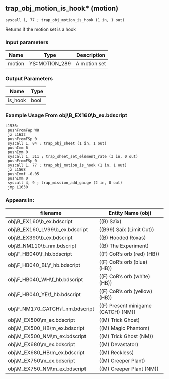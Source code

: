 ## trap_obj_motion_is_hook* (motion)

`syscall 1, 77 ; trap_obj_motion_is_hook (1 in, 1 out)`

Returns if the motion set is a hook

### Input parameters
| Name | Type | Description
|------|------|------------
| motion   | YS::MOTION_289   | A motion set


### Output Parameters
| Name | Type
|------|-----
| is_hook   | bool   
### Example Usage From obj\B_EX160\b_ex.bdscript
```plaintext
L1536:
 pushFromFWp W8
 jz L1632
 pushFromFSp 0
 syscall 1, 84 ; trap_obj_sheet (1 in, 1 out)
 pushImm 6
 pushImm 0
 syscall 1, 311 ; trap_sheet_set_element_rate (3 in, 0 out)
 pushFromFSp 0
 syscall 1, 77 ; trap_obj_motion_is_hook (1 in, 1 out)
 jz L1568
 pushImmf -0.05
 pushImm 0
 syscall 4, 9 ; trap_mission_add_gauge (2 in, 0 out)
 jmp L1630
```


### Appears in:
| filename | Entity Name (obj)
|----------|-------------
| obj\B_EX160\b_ex.bdscript       | ((B) Saïx)          
| obj\B_EX160_LV99\b_ex.bdscript       | ((B99) Saïx (Limit Cut))          
| obj\B_EX390\b_ex.bdscript       | ((B) Hooded Roxas)          
| obj\B_NM110\b_nm.bdscript       | ((B) The Experiment)          
| obj\F_HB040\f_hb.bdscript       | ((F) CoR’s orb (red) (HB))          
| obj\F_HB040_BL\f_hb.bdscript       | ((F) CoR’s orb (blue) (HB))          
| obj\F_HB040_WH\f_hb.bdscript       | ((F) CoR’s orb (white) (HB))          
| obj\F_HB040_YE\f_hb.bdscript       | ((F) CoR’s orb (yellow) (HB))          
| obj\F_NM170_CATCH\f_nm.bdscript       | ((F) Present minigame (CATCH) (NM))          
| obj\M_EX500\m_ex.bdscript       | ((M) Trick Ghost)          
| obj\M_EX500_HB\m_ex.bdscript       | ((M) Magic Phantom)          
| obj\M_EX500_NM\m_ex.bdscript       | ((M) Trick Ghost (NM))          
| obj\M_EX680\m_ex.bdscript       | ((M) Devastator)          
| obj\M_EX680_HB\m_ex.bdscript       | ((M) Reckless)          
| obj\M_EX750\m_ex.bdscript       | ((M) Creeper Plant)          
| obj\M_EX750_NM\m_ex.bdscript       | ((M) Creeper Plant (NM))          



